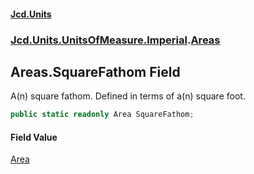 #### [Jcd.Units](index.md 'index')
### [Jcd.Units.UnitsOfMeasure.Imperial](Jcd.Units.UnitsOfMeasure.Imperial.md 'Jcd.Units.UnitsOfMeasure.Imperial').[Areas](Areas.md 'Jcd.Units.UnitsOfMeasure.Imperial.Areas')

## Areas.SquareFathom Field

A(n) square fathom. Defined in terms of a(n) square foot.

```csharp
public static readonly Area SquareFathom;
```

#### Field Value
[Area](Area.md 'Jcd.Units.UnitTypes.Area')